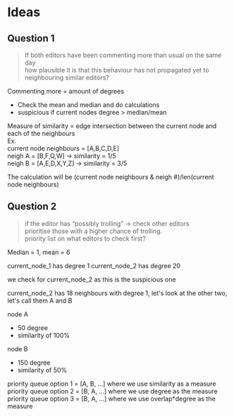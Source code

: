 # Ideas

## Question 1
> If both editors have been commenting more than usual on the same day <br>
> how plausible it is that this behaviour has not propagated yet to neighbouring similar editors?

Commenting more = amount of degrees
- Check the mean and median and do calculations 
- suspicious if current nodes degree > median/mean 

Measure of similarity = edge intersection between the current node and each of the neighbours <br>
Ex. <br>
current node neighbours = [A,B,C,D,E] <br>
neigh A = [B,F,Q,W]      -> similarity = 1/5 <br>
neigh B = [A,E,D,X,Y,Z]  -> similarity = 3/5 <br>

The calculation will be (current node neighbours & neigh #)/len(current node neighbours)


## Question 2
> if the editor has “possibly trolling” -> check other editors <br> 
> prioritise those with a higher chance of trolling. <br>
> priority list on what editors to check first?

Median = 1, mean = 6

current_node_1 has degree 1
current_node_2 has degree 20



we check for current_node_2 as this is the suspicious one

current_node_2 has 18 neighbours with degree 1, let's look at the other two, let's call them A and B

node A 
- 50 degree
- similarity of 100%

node B 
- 150 degree
- similarity of 50%

priority queue option 1 = [A, B, ...]  where we use similarity as a measure <br>
priority queue option 2 = [B, A, ...]  where we use degree as the measure <br>
priority queue option 3 = [B, A, ...]  where we use overlap*degree as the measure <br>